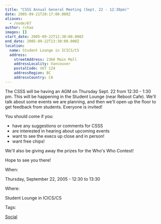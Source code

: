 ```yaml
---
title: "CSSS Annual General Meeting (Sept. 22 - 12:30pm)"
date: 2005-09-21T20:17:00.000Z
aliases:
  - /node/67
author: rchao
images: []
start_date: 2005-09-22T12:30:00.000Z
end_date: 2005-09-22T13:30:00.000Z
location:
  name: Student Lounge in ICICS/CS
  address:
    streetAddress: 2366 Main Mall
    addressLocality: Vancouver
    postalCode: V6T 1Z4
    addressRegion: BC
    addressCountry: CA
---
```


The CSSS will be having an AGM on Thursday Sept. 22 from 12:30 - 1:30 pm. This will be happening in the Student Lounge (near Reboot Cafe). We'll talk about some events we are planning, and then we'll open up the floor to get feedback from students. Everyone is invited!

You should come if you:
- have any suggestions or comments for CSSS
- are interested in hearing about upcoming events
- want to see the execs up close and in person!
- want free chips!

We'll also be giving away the prizes for the Who's Who Contest!

Hope to see you there!

When: 

Thursday, September 22, 2005 - 12:30 to 13:30

Where: 

Student Lounge in ICICS/CS

Tags: 

[Social](/social)
